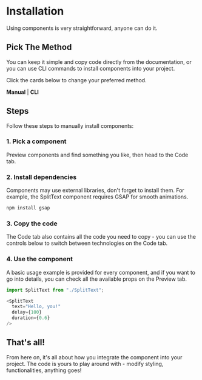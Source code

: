 # Installation

Using components is very straightforward, anyone can do it.

## Pick The Method

You can keep it simple and copy code directly from the documentation, or you can use CLI commands to install components into your project.

Click the cards below to change your preferred method.

**Manual** | **CLI**

## Steps

Follow these steps to manually install components:

### 1. Pick a component

Preview components and find something you like, then head to the Code tab.

### 2. Install dependencies

Components may use external libraries, don't forget to install them. For example, the SplitText component requires GSAP for smooth animations.

```bash
npm install gsap
```

### 3. Copy the code

The Code tab also contains all the code you need to copy - you can use the controls below to switch between technologies on the Code tab.

### 4. Use the component

A basic usage example is provided for every component, and if you want to go into details, you can check all the available props on the Preview tab.

```javascript
import SplitText from "./SplitText";

<SplitText
  text="Hello, you!"
  delay={100}
  duration={0.6}
/>
```

## That's all!

From here on, it's all about how you integrate the component into your project. The code is yours to play around with - modify styling, functionalities, anything goes!